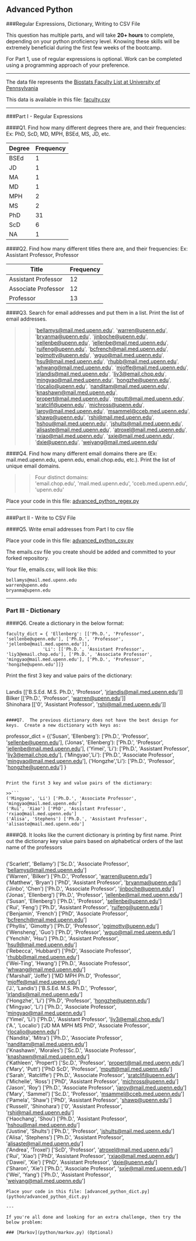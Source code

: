 ## Advanced Python    

###Regular Expressions, Dictionary, Writing to CSV File  

This question has multiple parts, and will take **20+ hours** to complete, depending on your python proficiency level.  Knowing these skills will be extremely beneficial during the first few weeks of the bootcamp.

For Part 1, use of regular expressions is optional.  Work can be completed using a programming approach of your preference. 

---

The data file represents the [Biostats Faculty List at University of Pennsylvania](http://www.med.upenn.edu/cceb/biostat/faculty.shtml)

This data is available in this file:  [faculty.csv](python/faculty.csv)

--- 

###Part I - Regular Expressions  


####Q1. Find how many different degrees there are, and their frequencies: Ex:  PhD, ScD, MD, MPH, BSEd, MS, JD, etc.

>> 
   Degree | Frequency
   ------ | ---------
   BSEd	  | 1
   JD	  | 1
   MA	  | 1
   MD	  | 1
   MPH	  | 2
   MS	  | 2
   PhD	  | 31
   ScD	  | 6
   NA	  | 1
   



####Q2. Find how many different titles there are, and their frequencies:  Ex:  Assistant Professor, Professor

>> 
   Title | Frequency
   ----- | ---------
   Assistant Professor | 12
   Associate Professor | 12
   Professor | 13
   


####Q3. Search for email addresses and put them in a list.  Print the list of email addresses.

>> 'bellamys@mail.med.upenn.edu', 'warren@upenn.edu', 'bryanma@upenn.edu', 'jinboche@upenn.edu', 'sellenbe@upenn.edu', 'jellenbe@mail.med.upenn.edu', 'ruifeng@upenn.edu', 'bcfrench@mail.med.upenn.edu', 'pgimotty@upenn.edu', 'wguo@mail.med.upenn.edu', 'hsu9@mail.med.upenn.edu', 'rhubb@mail.med.upenn.edu', 'whwang@mail.med.upenn.edu', 'mjoffe@mail.med.upenn.edu', 'jrlandis@mail.med.upenn.edu', 'liy3@email.chop.edu', 'mingyao@mail.med.upenn.edu', 'hongzhe@upenn.edu', 'rlocalio@upenn.edu', 'nanditam@mail.med.upenn.edu', 'knashawn@mail.med.upenn.edu', 'propert@mail.med.upenn.edu', 'mputt@mail.med.upenn.edu', 'sratclif@upenn.edu', 'michross@upenn.edu', 'jaroy@mail.med.upenn.edu', 'msammel@cceb.med.upenn.edu', 'shawp@upenn.edu', 'rshi@mail.med.upenn.edu', 'hshou@mail.med.upenn.edu', 'jshults@mail.med.upenn.edu', 'alisaste@mail.med.upenn.edu', 'atroxel@mail.med.upenn.edu', 'rxiao@mail.med.upenn.edu', 'sxie@mail.med.upenn.edu', 'dxie@upenn.edu', 'weiyang@mail.med.upenn.edu'


####Q4. Find how many different email domains there are (Ex:  mail.med.upenn.edu, upenn.edu, email.chop.edu, etc.).  Print the list of unique email domains.

>> Four distinct domains:   
   'email.chop.edu', 'mail.med.upenn.edu', 'cceb.med.upenn.edu', 'upenn.edu'


Place your code in this file: [advanced_python_regex.py](python/advanced_python_regex.py)

---

###Part II - Write to CSV File

####Q5.  Write email addresses from Part I to csv file

Place your code in this file: [advanced_python_csv.py](python/advanced_python_csv.py)

The emails.csv file you create should be added and committed to your forked repository.

Your file, emails.csv, will look like this:
```
bellamys@mail.med.upenn.edu
warren@upenn.edu
bryanma@upenn.edu
```

---

### Part III - Dictionary

####Q6.  Create a dictionary in the below format:
```
faculty_dict = { 'Ellenberg': [['Ph.D.', 'Professor', 'sellenbe@upenn.edu'], ['Ph.D.', 'Professor', 'jellenbe@mail.med.upenn.edu']],
              'Li': [['Ph.D.', 'Assistant Professor', 'liy3@email.chop.edu'], ['Ph.D.', 'Associate Professor', 'mingyao@mail.med.upenn.edu'], ['Ph.D.', 'Professor', 'hongzhe@upenn.edu']]}
```
Print the first 3 key and value pairs of the dictionary:

>> ```
   Landis [['B.S.Ed. M.S. Ph.D.', 'Professor', 'jrlandis@mail.med.upenn.edu']]   
   Bilker [['Ph.D.', 'Professor', 'warren@upenn.edu']]   
   Shinohara [['0', 'Assistant Professor', 'rshi@mail.med.upenn.edu']]
   ```

####Q7.  The previous dictionary does not have the best design for keys.  Create a new dictionary with keys as:

```
professor_dict = {('Susan', 'Ellenberg'): ['Ph.D.', 'Professor', 'sellenbe@upenn.edu'], ('Jonas', 'Ellenberg'): ['Ph.D.', 'Professor', 'jellenbe@mail.med.upenn.edu'], ('Yimei', 'Li'): ['Ph.D.', 'Assistant Professor', 'liy3@email.chop.edu'], ('Mingyao','Li'): ['Ph.D.', 'Associate Professor', 'mingyao@mail.med.upenn.edu'], ('Hongzhe','Li'): ['Ph.D.', 'Professor', 'hongzhe@upenn.edu'] }
```

Print the first 3 key and value pairs of the dictionary:

>>``` 
('Mingyao', 'Li') ['Ph.D.', 'Associate Professor', 'mingyao@mail.med.upenn.edu']   
('Rui', 'Xiao') ['PhD', 'Assistant Professor', 'rxiao@mail.med.upenn.edu']   
('Alisa', 'Stephens') ['Ph.D.', 'Assistant Professor', 'alisaste@mail.med.upenn.edu']   
```

####Q8.  It looks like the current dictionary is printing by first name.  Print out the dictionary key value pairs based on alphabetical orders of the last name of the professors

>>```   
('Scarlett', 'Bellamy') ['Sc.D.', 'Associate Professor', 'bellamys@mail.med.upenn.edu']   
('Warren', 'Bilker') ['Ph.D.', 'Professor', 'warren@upenn.edu']   
('Matthew', 'Bryan') ['PhD', 'Assistant Professor', 'bryanma@upenn.edu']   
('Jinbo', 'Chen') ['Ph.D.', 'Associate Professor', 'jinboche@upenn.edu']   
('Jonas', 'Ellenberg') ['Ph.D.', 'Professor', 'jellenbe@mail.med.upenn.edu']      
('Susan', 'Ellenberg') ['Ph.D.', 'Professor', 'sellenbe@upenn.edu']   
('Rui', 'Feng') ['Ph.D', 'Assistant Professor', 'ruifeng@upenn.edu']   
('Benjamin', 'French') ['PhD', 'Associate Professor', 'bcfrench@mail.med.upenn.edu']   
('Phyllis', 'Gimotty') ['Ph.D', 'Professor', 'pgimotty@upenn.edu']   
('Wensheng', 'Guo') ['Ph.D', 'Professor', 'wguo@mail.med.upenn.edu']    
('Yenchih', 'Hsu') ['Ph.D.', 'Assistant Professor', 'hsu9@mail.med.upenn.edu']   
('Rebecca', 'Hubbard') ['PhD', 'Associate Professor', 'rhubb@mail.med.upenn.edu']      
('Wei-Ting', 'Hwang') ['Ph.D.', 'Associate Professor', 'whwang@mail.med.upenn.edu']    
('Marshall', 'Joffe') ['MD MPH Ph.D', 'Professor', 'mjoffe@mail.med.upenn.edu']   
('J.', 'Landis') ['B.S.Ed. M.S. Ph.D.', 'Professor', 'jrlandis@mail.med.upenn.edu']      
('Hongzhe', 'Li') ['Ph.D', 'Professor', 'hongzhe@upenn.edu']   
('Mingyao', 'Li') ['Ph.D.', 'Associate Professor', 'mingyao@mail.med.upenn.edu']   
('Yimei', 'Li') ['Ph.D.', 'Assistant Professor', 'liy3@email.chop.edu']   
('A.', 'Localio') ['JD MA MPH MS PhD', 'Associate Professor', 'rlocalio@upenn.edu']    
('Nandita', 'Mitra') ['Ph.D.', 'Associate Professor', 'nanditam@mail.med.upenn.edu']   
('Knashawn', 'Morales') ['Sc.D.', 'Associate Professor', 'knashawn@mail.med.upenn.edu']   
('Kathleen', 'Propert') ['Sc.D.', 'Professor', 'propert@mail.med.upenn.edu']   
('Mary', 'Putt') ['PhD ScD', 'Professor', 'mputt@mail.med.upenn.edu']   
('Sarah', 'Ratcliffe') ['Ph.D.', 'Associate Professor', 'sratclif@upenn.edu']   
('Michelle', 'Ross') ['PhD', 'Assistant Professor', 'michross@upenn.edu']   
('Jason', 'Roy') ['Ph.D.', 'Associate Professor', 'jaroy@mail.med.upenn.edu']   
('Mary', 'Sammel') ['Sc.D.', 'Professor', 'msammel@cceb.med.upenn.edu']   
('Pamela', 'Shaw') ['PhD', 'Assistant Professor', 'shawp@upenn.edu']   
('Russell', 'Shinohara') ['0', 'Assistant Professor', 'rshi@mail.med.upenn.edu']   
('Haochang', 'Shou') ['Ph.D.', 'Assistant Professor', 'hshou@mail.med.upenn.edu']   
('Justine', 'Shults') ['Ph.D.', 'Professor', 'jshults@mail.med.upenn.edu']   
('Alisa', 'Stephens') ['Ph.D.', 'Assistant Professor', 'alisaste@mail.med.upenn.edu']   
('Andrea', 'Troxel') ['ScD', 'Professor', 'atroxel@mail.med.upenn.edu']   
('Rui', 'Xiao') ['PhD', 'Assistant Professor', 'rxiao@mail.med.upenn.edu']   
('Dawei', 'Xie') ['PhD', 'Assistant Professor', 'dxie@upenn.edu']   
('Sharon', 'Xie') ['Ph.D.', 'Associate Professor', 'sxie@mail.med.upenn.edu']   
('Wei', 'Yang') ['Ph.D.', 'Assistant Professor', 'weiyang@mail.med.upenn.edu']
```
Place your code in this file: [advanced_python_dict.py](python/advanced_python_dict.py)

--- 

If you're all done and looking for an extra challenge, then try the below problem:  

### [Markov](python/markov.py) (Optional)

